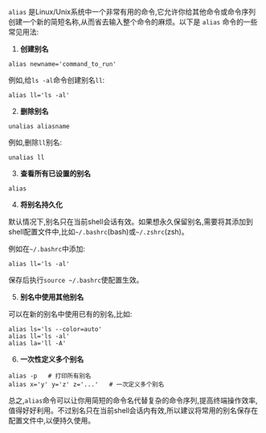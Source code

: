 `alias` 是Linux/Unix系统中一个非常有用的命令,它允许你给其他命令或命令序列创建一个新的简短名称,从而省去输入整个命令的麻烦。以下是 `alias` 命令的一些常见用法:

1. **创建别名**

```
alias newname='command_to_run'
```

例如,给`ls -al`命令创建别名`ll`:

```
alias ll='ls -al'
```

2. **删除别名**

```
unalias aliasname
```

例如,删除`ll`别名:

```
unalias ll
```

3. **查看所有已设置的别名**

```
alias
```

4. **将别名持久化**

默认情况下,别名只在当前shell会话有效。如果想永久保留别名,需要将其添加到shell配置文件中,比如`~/.bashrc`(bash)或`~/.zshrc`(zsh)。

例如在`~/.bashrc`中添加:

```
alias ll='ls -al'
```

保存后执行`source ~/.bashrc`使配置生效。

5. **别名中使用其他别名**

可以在新的别名中使用已有的别名,比如:

```
alias ls='ls --color=auto'
alias ll='ls -al'
alias la='ll -A'
```

6. **一次性定义多个别名**

```
alias -p   # 打印所有别名
alias x='y' y='z' z='...'   # 一次定义多个别名
```

总之,`alias`命令可以让你用简短的命令名代替复杂的命令序列,提高终端操作效率,值得好好利用。不过别名只在当前shell会话内有效,所以建议将常用的别名保存在配置文件中,以便持久使用。